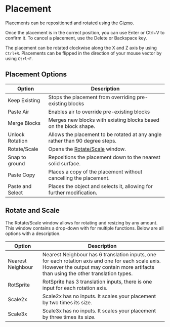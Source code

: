 # Placement

Placements can be repositioned and rotated using the [Gizmo](gizmos.md).

Once the placement is in the correct position, you can use Enter or Ctrl+V to confirm it. To cancel a placement, use the Delete or Backspace key.

The placement can be rotated clockwise along the X and Z axis by using `Ctrl+R`. Placements can be flipped in the direction of your mouse vector by using `Ctrl+F`.

 ## Placement Options

| Option           | Description                                                                  |
| ---------------- | ---------------------------------------------------------------------------- |
| Keep Existing    | Stops the placement from overriding pre-existing blocks                      |
| Paste Air        | Enables air to override pre-existing blocks                                  |
| Merge Blocks     | Merges new blocks with existing blocks based on the block shape.             |
| Unlock Rotation  | Allows the placement to be rotated at any angle rather than 90 degree steps. |
| Rotate/Scale     | Opens the [Rotate/Scale](placement.md#Rotate_and_Scale) window.              |
| Snap to ground   | Repositions the placement down to the nearest solid surface.                 |
| Paste Copy       | Places a copy of the placement without cancelling the placement.             |
| Paste and Select | Places the object and selects it, allowing for further modification.         |

## Rotate and Scale

The Rotate/Scale window allows for rotating and resizing by any amount. This window contains a drop-down with for multiple functions. Below are all options with a description.

| Option            | Description                                                                                                                                                                               |
| ----------------- | ----------------------------------------------------------------------------------------------------------------------------------------------------------------------------------------- |
| Nearest Neighbour | Nearest Neighbour has 6 translation inputs, one for each rotation axis and one for each scale axis. However the output may contain more artifacts than using the other translation types. |
| RotSprite         | RotSprite has 3 translation inputs, there is one input for each rotation axis.                                                                                                            |
| Scale2x           | Scale2x has no inputs. It scales your placement by two times its size.                                                                                                                     |
| Scale3x           | Scale3x has no inputs. It scales your placement by three times its size.                                                                                                                   |
